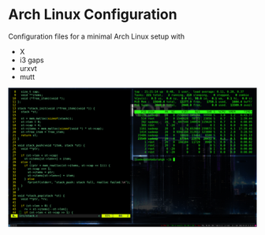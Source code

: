 # Arch Linux Configuration

Configuration files for a minimal Arch Linux setup with
 - X
 - i3 gaps
 - urxvt
 - mutt

![screenshot](img/screenshot.png)
